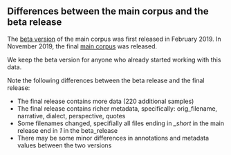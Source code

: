 ## Differences between the main corpus and the beta release

The [beta version](../../data/beta-release) of the main corpus was first released in February 2019. In November 2019, the final [main corpus](../../data/main) was released.

We keep the beta version for anyone who already started working with this data.

Note the following differences between the beta release and the final release:
* The final release contains more data (220 additional samples)
* The final release contains richer metadata, specifically: orig_filename, narrative, dialect, perspective, quotes
* Some filenames changed, specifially all files ending in *_short* in the main release end in *1* in the beta_release
* There may be some minor differences in annotations and metadata values between the two versions
